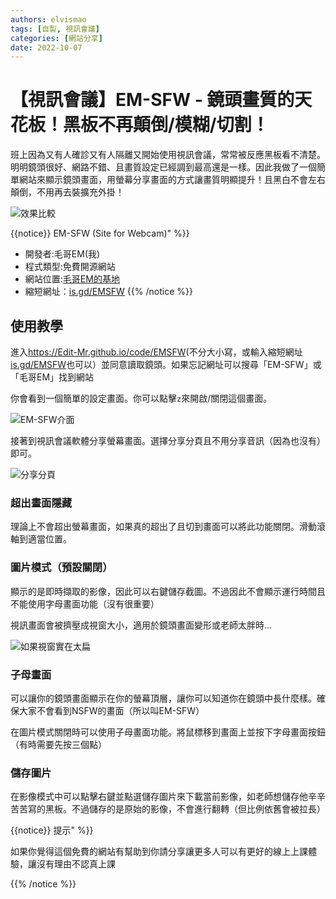 ```yaml
---
authors: elvismao
tags: [自製, 視訊會議]
categories: [網站分享]
date: 2022-10-07
---
```


# 【視訊會議】EM-SFW - 鏡頭畫質的天花板！黑板不再顛倒/模糊/切割！

班上因為又有人確診又有人隔離又開始使用視訊會議，常常被反應黑板看不清楚。明明鏡頭很好、網路不錯、且畫質設定已經調到最高還是一樣。因此我做了一個簡單網站來顯示鏡頭畫面，用螢幕分享畫面的方式讓畫質明顯提升！且黑白不會左右顛倒，不用再去裝擴充外掛！

<!--more-->

![效果比較](https://emtech.cc/images/EM-SFW-compare.png)

{{notice}}
EM-SFW (Site for Webcam)" %}}

- 開發者:毛哥EM(我)
- 程式類型:免費開源網站
- 網站位置:[毛哥EM的基地](https://Edit-Mr.github.io/code/EM-SFW)
- 縮短網址：[is.gd/EMSFW](https://is.gd/EMSFW)
  {{% /notice %}}

## 使用教學

進入<https://Edit-Mr.github.io/code/EMSFW>(不分大小寫，或輸入縮短網址[is.gd/EMSFW](https://is.gd/EMSFW)也可以）並同意讀取鏡頭。如果忘記網址可以搜尋「EM-SFW」或「毛哥EM」找到網站

你會看到一個簡單的設定畫面。你可以點擊`z`來開啟/關閉這個畫面。

![EM-SFW介面](https://emtech.cc/images/EM-SFW.png)

接著到視訊會議軟體分享螢幕畫面。選擇分享分頁且不用分享音訊（因為也沒有）即可。

![分享分頁](https://emtech.cc/images/EM-SFW-share1.png)

### 超出畫面隱藏

理論上不會超出螢幕畫面，如果真的超出了且切到畫面可以將此功能關閉。滑動滾軸到適當位置。

### 圖片模式（預設關閉）

顯示的是即時擷取的影像，因此可以右鍵儲存截圖。不過因此不會顯示運行時間且不能使用字母畫面功能（沒有很重要）

視訊畫面會被擠壓成視窗大小，適用於鏡頭畫面變形或老師太胖時...

![如果視窗實在太扁](https://emtech.cc/images/EM-SFW-over.png)

### 子母畫面

可以讓你的鏡頭畫面顯示在你的螢幕頂層，讓你可以知道你在鏡頭中長什麼樣。確保大家不會看到NSFW的畫面（所以叫EM-SFW）

在圖片模式關閉時可以使用子母畫面功能。將鼠標移到畫面上並按下字母畫面按鈕（有時需要先按三個點）

### 儲存圖片

在影像模式中可以點擊右鍵並點選儲存圖片來下載當前影像，如老師想儲存他辛辛苦苦寫的黑板。不過儲存的是原始的影像，不會進行翻轉（但比例依舊會被拉長）

{{notice}}
提示" %}}

如果你覺得這個免費的網站有幫助到你請分享讓更多人可以有更好的線上上課體驗，讓沒有理由不認真上課

{{% /notice %}}
